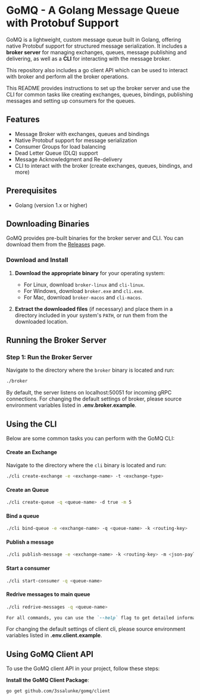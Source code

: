 # GoMQ - A Golang Message Queue with Protobuf Support

GoMQ is a lightweight, custom message queue built in Golang, offering native Protobuf support for structured message serialization. It includes a **broker server** for managing exchanges, queues, message publishing and delivering, as well as a **CLI** for interacting with the message broker.

This repository also includes a go client API which can be used to interact with broker and perform all the broker operations.

This README provides instructions to set up the broker server and use the CLI for common tasks like creating exchanges, queues, bindings, publishing messages and setting up consumers for the queues.

## Features

- Message Broker with exchanges, queues and bindings
- Native Protobuf support for message serialization
- Consumer Groups for load balancing
- Dead Letter Queue (DLQ) support
- Message Acknowledgment and Re-delivery
- CLI to interact with the broker (create exchanges, queues, bindings, and more)

## Prerequisites

- Golang (version 1.x or higher)

## Downloading Binaries

GoMQ provides pre-built binaries for the broker server and CLI. You can download them from the [Releases](https://github.com/3ssalunke/gomq/releases) page.

### Download and Install

1. **Download the appropriate binary** for your operating system:

   - For Linux, download `broker-linux` and `cli-linux`.
   - For Windows, download `broker.exe` and `cli.exe`.
   - For Mac, download `broker-macos` and `cli-macos`.

2. **Extract the downloaded files** (if necessary) and place them in a directory included in your system's `PATH`, or run them from the downloaded location.

## Running the Broker Server

### Step 1: Run the Broker Server

Navigate to the directory where the `broker` binary is located and run:

```bash
./broker
```

By default, the server listens on localhost:50051 for incoming gRPC connections. For changing the default settings of broker, please source environment variables listed in **.env.broker.example**.

## Using the CLI

Below are some common tasks you can perform with the GoMQ CLI:

#### Create an Exchange

Navigate to the directory where the `cli` binary is located and run:

```bash
./cli create-exchange -e <exchange-name> -t <exchange-type>
```

#### Create an Queue

```bash
./cli create-queue -q <queue-name> -d true -m 5
```

#### Bind a queue

```bash
./cli bind-queue -e <exchange-name> -q <queue-name> -k <routing-key>
```

#### Publish a message

```bash
./cli publish-message -e <exchange-name> -k <routing-key> -m <json-payload>
```

#### Start a consumer

```bash
./cli start-consumer -q <queue-name>
```

#### Redrive messages to main queue

```bash
./cli redrive-messages -q <queue-name>
```

```markdown
For all commands, you can use the `--help` flag to get detailed information about the command and its usage.
```

For changing the default settings of client cli, please source environment variables listed in **.env.client.example**.

## Using GoMQ Client API

To use the GoMQ client API in your project, follow these steps:

**Install the GoMQ Client Package**:

```bash
go get github.com/3ssalunke/gomq/client
```
